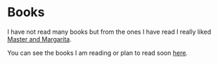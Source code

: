 # Books

I have not read many books but from the ones I have read I really liked [Master and Margarita](https://www.goodreads.com/book/show/117833.The_Master_and_Margarita).

You can see the books I am reading or plan to read soon [here](https://www.goodreads.com/review/list/15768482-nikita-voloboev?shelf=read).
